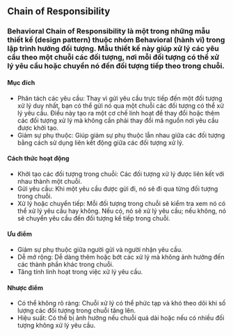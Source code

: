  ## Chain of Responsibility

### Behavioral Chain of Responsibility là một trong những mẫu thiết kế (design pattern) thuộc nhóm Behavioral (hành vi) trong lập trình hướng đối tượng. Mẫu thiết kế này giúp xử lý các yêu cầu theo một chuỗi các đối tượng, nơi mỗi đối tượng có thể xử lý yêu cầu hoặc chuyển nó đến đối tượng tiếp theo trong chuỗi.

#### Mục đích
+ Phân tách các yêu cầu: Thay vì gửi yêu cầu trực tiếp đến một đối tượng xử lý duy nhất, bạn có thể gửi nó qua một chuỗi các đối tượng có thể xử lý yêu cầu. Điều này tạo ra một cơ chế linh hoạt để thay đổi hoặc thêm các đối tượng xử lý mà không cần phải thay đổi mã nguồn nơi yêu cầu được khởi tạo.
+ Giảm sự phụ thuộc: Giúp giảm sự phụ thuộc lẫn nhau giữa các đối tượng bằng cách sử dụng liên kết động giữa các đối tượng xử lý.

#### Cách thức hoạt động
+ Khởi tạo các đối tượng trong chuỗi: Các đối tượng xử lý được liên kết với nhau thành một chuỗi.
+ Gửi yêu cầu: Khi một yêu cầu được gửi đi, nó sẽ đi qua từng đối tượng trong chuỗi.
+ Xử lý hoặc chuyển tiếp: Mỗi đối tượng trong chuỗi sẽ kiểm tra xem nó có thể xử lý yêu cầu hay không. Nếu có, nó sẽ xử lý yêu cầu; nếu không, nó sẽ chuyển yêu cầu đến đối tượng kế tiếp trong chuỗi.

#### Ưu điểm
+ Giảm sự phụ thuộc giữa người gửi và người nhận yêu cầu.
+ Dễ mở rộng: Dễ dàng thêm hoặc bớt các xử lý mà không ảnh hưởng đến các thành phần khác trong chuỗi.
+ Tăng tính linh hoạt trong việc xử lý yêu cầu.
#### Nhược điểm
+ Có thể không rõ ràng: Chuỗi xử lý có thể phức tạp và khó theo dõi khi số lượng các đối tượng trong chuỗi tăng lên.
+ Hiệu suất: Có thể bị ảnh hưởng nếu chuỗi quá dài hoặc nếu có nhiều đối tượng không xử lý yêu cầu.
